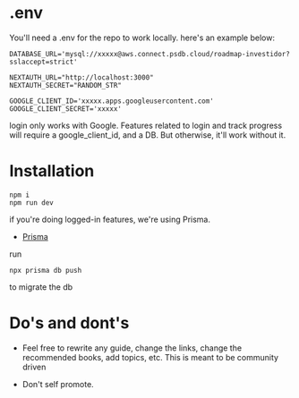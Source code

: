 # .env

You'll need a .env for the repo to work locally. here's an example below:

```
DATABASE_URL='mysql://xxxxx@aws.connect.psdb.cloud/roadmap-investidor?sslaccept=strict'

NEXTAUTH_URL="http://localhost:3000"
NEXTAUTH_SECRET="RANDOM_STR"

GOOGLE_CLIENT_ID='xxxxx.apps.googleusercontent.com'
GOOGLE_CLIENT_SECRET='xxxxx'
```

login only works with Google. Features related to login and track progress will require a google_client_id, and a DB. But otherwise, it'll work without it.


# Installation

```
npm i
npm run dev
```

if you're doing logged-in features, we're using Prisma.
- [Prisma](https://prisma.io)

run 
```
npx prisma db push
```
to migrate the db


# Do's and dont's

- Feel free to rewrite any guide, change the links, change the recommended books, add topics, etc. This is meant to be community driven

- Don't self promote.
